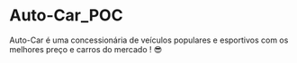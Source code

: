 # Auto-Car_POC
Auto-Car é uma concessionária de veículos populares e esportivos com os melhores preço e carros do mercado ! 😎

